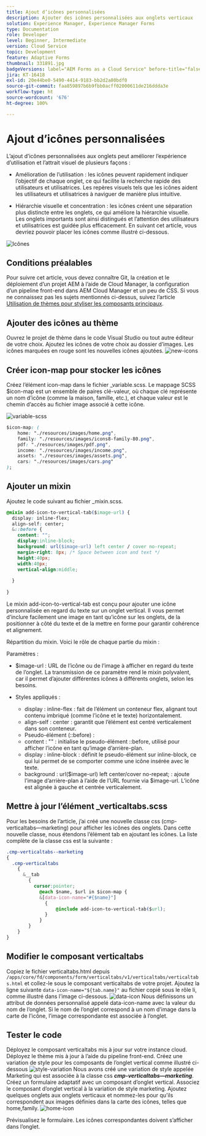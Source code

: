 ```yaml
---
title: Ajout d’icônes personnalisées
description: Ajouter des icônes personnalisées aux onglets verticaux
solution: Experience Manager, Experience Manager Forms
type: Documentation
role: Developer
level: Beginner, Intermediate
version: Cloud Service
topic: Development
feature: Adaptive Forms
thumbnail: 331891.jpg
badgeVersions: label="AEM Forms as a Cloud Service" before-title="false"
jira: KT-16418
exl-id: 20e44be0-5490-4414-9183-bb2d2a80bdf0
source-git-commit: faa859897b6b9fbb0acff02000611de216ddda3e
workflow-type: ht
source-wordcount: '676'
ht-degree: 100%

---
```


# Ajout d’icônes personnalisées

L’ajout d’icônes personnalisées aux onglets peut améliorer l’expérience d’utilisation et l’attrait visuel de plusieurs façons :

* Amélioration de l’utilisation : les icônes peuvent rapidement indiquer l’objectif de chaque onglet, ce qui facilite la recherche rapide des utilisateurs et utilisatrices. Les repères visuels tels que les icônes aident les utilisateurs et utilisatrices à naviguer de manière plus intuitive.

* Hiérarchie visuelle et concentration : les icônes créent une séparation plus distincte entre les onglets, ce qui améliore la hiérarchie visuelle. Les onglets importants sont ainsi distingués et l’attention des utilisateurs et utilisatrices est guidée plus efficacement.
En suivant cet article, vous devriez pouvoir placer les icônes comme illustré ci-dessous.

![Icônes](assets/icons.png)

## Conditions préalables

Pour suivre cet article, vous devez connaître Git, la création et le déploiement d’un projet AEM à l’aide de Cloud Manager, la configuration d’un pipeline front-end dans AEM Cloud Manager et un peu de CSS. Si vous ne connaissez pas les sujets mentionnés ci-dessus, suivez l’article [Utilisation de thèmes pour styliser les composants principaux](https://experienceleague.adobe.com/fr/docs/experience-manager-cloud-service/content/forms/adaptive-forms-authoring/authoring-adaptive-forms-core-components/create-an-adaptive-form-on-forms-cs/using-themes-in-core-components#rename-env-file-theme-folder).

## Ajouter des icônes au thème

Ouvrez le projet de thème dans le code Visual Studio ou tout autre éditeur de votre choix.
Ajoutez les icônes de votre choix au dossier d’images.
Les icônes marquées en rouge sont les nouvelles icônes ajoutées.
![new-icons](assets/newicons.png)

## Créer icon-map pour stocker les icônes

Créez l’élément icon-map dans le fichier _variable.scss. Le mappage SCSS $icon-map est un ensemble de paires clé-valeur, où chaque clé représente un nom d’icône (comme la maison, famille, etc.), et chaque valeur est le chemin d’accès au fichier image associé à cette icône.

![variable-scss](assets/variable_scss.png)

```css
$icon-map: (
    home: "./resources/images/home.png",
    family: "./resources/images/icons8-family-80.png",
    pdf: "./resources/images/pdf.png",
    income: "./resources/images/income.png",
    assets: "./resources/images/assets.png",
    cars: "./resources/images/cars.png"
);
```

## Ajouter un mixin

Ajoutez le code suivant au fichier _mixin.scss.

```css
@mixin add-icon-to-vertical-tab($image-url) {
  display: inline-flex;
  align-self: center;
  &::before {
    content: "";
    display:inline-block;
    background: url($image-url) left center / cover no-repeat;
    margin-right: 8px; /* Space between icon and text */
    height:40px;
    width:40px;
    vertical-align:middle;
    
  }
  
}
```

Le mixin add-icon-to-vertical-tab est conçu pour ajouter une icône personnalisée en regard du texte sur un onglet vertical. Il vous permet d’inclure facilement une image en tant qu’icône sur les onglets, de la positionner à côté du texte et de la mettre en forme pour garantir cohérence et alignement.

Répartition du mixin. Voici le rôle de chaque partie du mixin :

Paramètres :

* $image-url : URL de l’icône ou de l’image à afficher en regard du texte de l’onglet. La transmission de ce paramètre rend le mixin polyvalent, car il permet d’ajouter différentes icônes à différents onglets, selon les besoins.

* Styles appliqués :

   * display : inline-flex : fait de l’élément un conteneur flex, alignant tout contenu imbriqué (comme l’icône et le texte) horizontalement.
   * align-self : center : garantit que l’élément est centré verticalement dans son conteneur.
   * Pseudo-élément (::before) :
   * content : &quot;&quot; : initialise le pseudo-élément ::before, utilisé pour afficher l’icône en tant qu’image d’arrière-plan.
   * display : inline-block : définit le pseudo-élément sur inline-block, ce qui lui permet de se comporter comme une icône insérée avec le texte.
   * background : url($image-url) left center/cover no-repeat; : ajoute l’image d’arrière-plan à l’aide de l’URL fournie via $image-url. L’icône est alignée à gauche et centrée verticalement.

## Mettre à jour l’élément _verticaltabs.scss

Pour les besoins de l’article, j’ai créé une nouvelle classe css (cmp-verticaltabs—marketing) pour afficher les icônes des onglets. Dans cette nouvelle classe, nous étendons l’élément tab en ajoutant les icônes. La liste complète de la classe css est la suivante :

```css
.cmp-verticaltabs--marketing
{
  .cmp-verticaltabs
    {
      &__tab 
        {
          cursor:pointer;
            @each $name, $url in $icon-map {
            &[data-icon-name="#{$name}"]
              {
                  @include add-icon-to-vertical-tab($url);
              }
            }
        }
    }
}
```

## Modifier le composant verticaltabs

Copiez le fichier verticaltabs.html depuis ```/apps/core/fd/components/form/verticaltabs/v1/verticaltabs/verticaltabs.html``` et collez-le sous le composant verticaltabs de votre projet. Ajoutez la ligne suivante ```data-icon-name="${tab.name}"``` au fichier copié sous le rôle li, comme illustré dans l’image ci-dessous.
![data-icon](assets/data-icons.png)
Nous définissons un attribut de données personnalisé appelé data-icon-name avec la valeur du nom de l’onglet. Si le nom de l’onglet correspond à un nom d’image dans la carte de l’icône, l’image correspondante est associée à l’onglet.



## Tester le code

Déployez le composant verticaltabs mis à jour sur votre instance cloud.
Déployez le thème mis à jour à l’aide du pipeline front-end.
Créez une variation de style pour les composants de l’onglet vertical comme illustré ci-dessous
![style-variation](assets/verticaltab-style-variation.png)
Nous avons créé une variation de style appelée Marketing qui est associée à la classe css _**cmp-verticaltabs—marketing**_.
Créez un formulaire adaptatif avec un composant d’onglet vertical. Associez le composant d’onglet vertical à la variation de style marketing.
Ajoutez quelques onglets aux onglets verticaux et nommez-les pour qu’ils correspondent aux images définies dans la carte des icônes, telles que home,family.
![home-icon](assets/tab-name.png)

Prévisualisez le formulaire. Les icônes correspondantes doivent s’afficher dans l’onglet.
